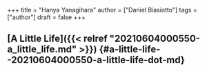 +++
title = "Hanya Yanagihara"
author = ["Daniel Biasiotto"]
tags = ["author"]
draft = false
+++

## [A Little Life]({{< relref "20210604000550-a_little_life.md" >}}) {#a-little-life--20210604000550-a-little-life-dot-md}
